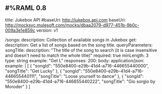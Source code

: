 #%RAML 0.8
---
title: Jukebox API
#baseUri: http://jukebox.api.com
baseUri: http://mocksvc.mulesoft.com/mocks/dbaa2079-d977-451b-9b0c-009a3e1e859c
version: v1

/songs:
  description: Collection of available songs in Jukebox
  get:
    description: Get a list of songs based on the song title.
    queryParameters:
      songTitle:
        description: "The title of the song to search (it is case insensitive and doesn't need to match the whole title)"
        required: true
        minLength: 3
        type: string
        example: "Get L"
    responses:
      200:
        body:
          application/json:
            example: |
                [
                  {
                    "songId": "550e8400-e29b-41d4-a716-446655440000",
                    "songTitle": "Get Lucky"
                  },
                  {
                    "songId": "550e8400-e29b-41d4-a716-446655440111",
                    "songTitle": "Loose yourself to dance"
                  },
                  {
                    "songId": "550e8400-e29b-41d4-a716-446655440222",
                    "songTitle": "Gio sorgio by Moroder"
                  }
                ]
